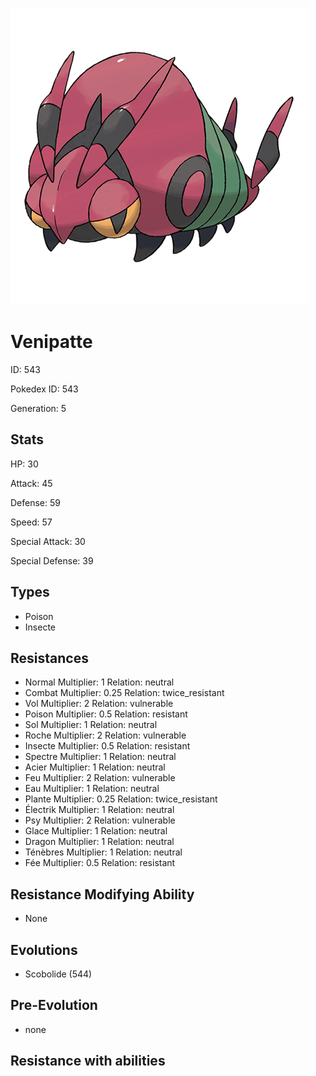![](https://raw.githubusercontent.com/PokeAPI/sprites/master/sprites/pokemon/other/official-artwork/543.png)

# Venipatte
ID: 543

Pokedex ID: 543

Generation: 5

## Stats

HP: 30

Attack: 45

Defense: 59

Speed: 57

Special Attack: 30

Special Defense: 39

## Types

- Poison
- Insecte
## Resistances

- Normal Multiplier: 1 Relation: neutral
- Combat Multiplier: 0.25 Relation: twice_resistant
- Vol Multiplier: 2 Relation: vulnerable
- Poison Multiplier: 0.5 Relation: resistant
- Sol Multiplier: 1 Relation: neutral
- Roche Multiplier: 2 Relation: vulnerable
- Insecte Multiplier: 0.5 Relation: resistant
- Spectre Multiplier: 1 Relation: neutral
- Acier Multiplier: 1 Relation: neutral
- Feu Multiplier: 2 Relation: vulnerable
- Eau Multiplier: 1 Relation: neutral
- Plante Multiplier: 0.25 Relation: twice_resistant
- Électrik Multiplier: 1 Relation: neutral
- Psy Multiplier: 2 Relation: vulnerable
- Glace Multiplier: 1 Relation: neutral
- Dragon Multiplier: 1 Relation: neutral
- Ténèbres Multiplier: 1 Relation: neutral
- Fée Multiplier: 0.5 Relation: resistant
## Resistance Modifying Ability

- None

## Evolutions

- Scobolide (544)
## Pre-Evolution

- none

## Resistance with abilities
